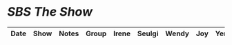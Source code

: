 # _SBS The Show_

|  Date  | Show               | Notes                                          |                     Group                     | Irene | Seulgi | Wendy | Joy | Yeri |
|:------:|--------------------|------------------------------------------------|:---------------------------------------------:|:-----:|:------:|:-----:|:---:|:----:|
